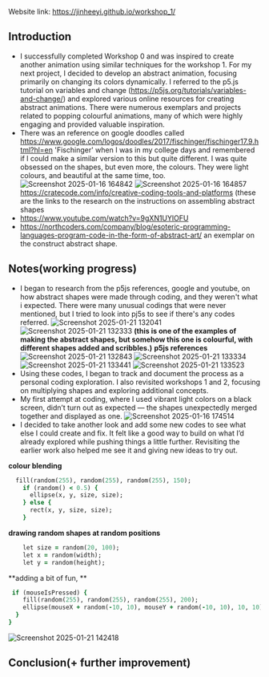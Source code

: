 Website link: https://jinheeyi.github.io/workshop_1/

## Introduction

- I successfully completed Workshop 0 and was inspired to create another animation using similar techniques for the workshop 1. For my next project, I decided to develop an abstract animation, focusing primarily on changing its colors dynamically. I referred to the p5.js tutorial on variables and change (https://p5js.org/tutorials/variables-and-change/) and explored various online resources for creating abstract animations. There were numerous exemplars and projects related to popping colourful animations, many of which were highly engaging and provided valuable inspiration.
- There was an reference on google doodles called https://www.google.com/logos/doodles/2017/fischinger/fischinger17.9.html?hl=en 'Fischinger' when I was in my college days and remembered if I could make a similar version to this but quite different. I was quite obsessed on the shapes, but even more, the colours. They were light colours, and beautiful at the same time, too.  
![Screenshot 2025-01-16 164842](https://github.com/user-attachments/assets/21a01a77-4ee1-44fd-a4fa-cc907f1ffecf)
![Screenshot 2025-01-16 164857](https://github.com/user-attachments/assets/b8923388-b9ce-4994-b9b9-c158b87c5ba5)
https://cratecode.com/info/creative-coding-tools-and-platforms
(these are the links to the research on the instructions on assembling abstract shapes
- https://www.youtube.com/watch?v=9gXN1UYlOFU
- https://northcoders.com/company/blog/esoteric-programming-languages-program-code-in-the-form-of-abstract-art/ an exemplar on the construct abstract shape.

## Notes(working progress)
- I began to research from the p5js references, google and youtube, on how abstract shapes were made through coding, and they weren't what i expected. There were many unusual codings that were never mentioned, but I tried to look into pj5s to see if there's any codes referred. 
![Screenshot 2025-01-21 132041](https://github.com/user-attachments/assets/5ee0ed73-aace-439b-8712-41cc96b68d31)
![Screenshot 2025-01-21 132333](https://github.com/user-attachments/assets/c8272035-93fe-4c4d-bc29-2dbed688d6cd)
**(this is one of the examples of making the abstract shapes, but somehow this one is colourful, with different shapes added and scribbles.)**
**p5js references**
![Screenshot 2025-01-21 132843](https://github.com/user-attachments/assets/ed18f992-c038-4a5f-9698-0105004d13d0)
![Screenshot 2025-01-21 133334](https://github.com/user-attachments/assets/338a6688-818e-493a-81f3-f59dde32d432)
![Screenshot 2025-01-21 133441](https://github.com/user-attachments/assets/0071c1c5-30e0-4dee-9fbf-e72b0d92f6bb)
![Screenshot 2025-01-21 133523](https://github.com/user-attachments/assets/ba6c9cce-0fce-4588-ba88-4109b97570f3)
- Using these codes, I began to track and document the process as a personal coding exploration. I also revisited workshops 1 and 2, focusing on multiplying shapes and exploring additional concepts.
- My first attempt at coding, where I used vibrant light colors on a black screen, didn’t turn out as expected — the shapes unexpectedly merged together and displayed as one.
![Screenshot 2025-01-16 174514](https://github.com/user-attachments/assets/9a2ff89a-a41a-4634-a80b-0baf037729a1)
- I decided to take another look and add some new codes to see what else I could create and fix. It felt like a good way to build on what I’d already explored while pushing things a little further. Revisiting the earlier work also helped me see it and giving new ideas to try out. 

**colour blending**
```ruby
  fill(random(255), random(255), random(255), 150); 
    if (random() < 0.5) {
      ellipse(x, y, size, size);
    } else {
      rect(x, y, size, size); 
    }
```
**drawing random shapes at random positions**
```ruby
    let size = random(20, 100);
    let x = random(width);
    let y = random(height);
```
**adding a bit of fun, **
```ruby
 if (mouseIsPressed) {
    fill(random(255), random(255), random(255), 200);
    ellipse(mouseX + random(-10, 10), mouseY + random(-10, 10), 10, 10);
  }
}
```
![Screenshot 2025-01-21 142418](https://github.com/user-attachments/assets/032fa165-d140-4f30-b2d5-e56dd7b52b75)

## Conclusion(+ further improvement)

